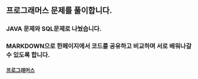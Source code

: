 ## 프로그래머스 문제를 풀이합니다.

### JAVA 문제와 SQL문제로 나눴습니다.

### MARKDOWN으로 한페이지에서 코드를 공유하고 비교하며 서로 배워나갈 수 있도록 합니다.

#### [프로그래머스](https://programmers.co.kr/)